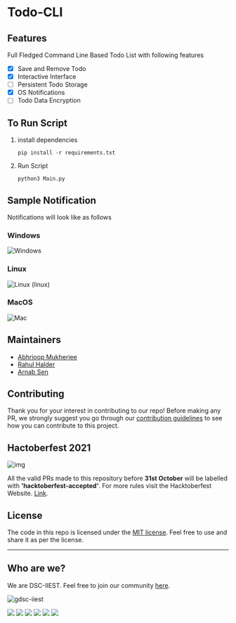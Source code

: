 # Todo-CLI

## Features
Full Fledged Command Line Based Todo List with following features

- [x] Save and Remove Todo
- [x] Interactive Interface
- [ ] Persistent Todo Storage
- [x] OS Notifications
- [ ] Todo Data Encryption

## To Run Script
1. install dependencies
    ```
    pip install -r requirements.txt
    ```
2. Run Script
   ```
   python3 Main.py
   ```

## Sample Notification
Notifications will look like as follows

### Windows 
   ![Windows](./README-source/windows.png)

### Linux 
   ![Linux (linux)](./README-source/linux.png)

### MacOS 
   ![Mac](./README-source/MacOS.jpg)

## Maintainers
- [Abhrioop Mukherjee](https://github.com/Abhiroop25902)
- [Rahul Halder](https://github.com/hrahul2605)
- [Arnab Sen](https://github.com/arnabsen1729)

## Contributing

Thank you for your interest in contributing to our repo! Before making any PR, we strongly suggest you go through our [contribution guidelines](./CONTIRBUTING.md) to see how you can contribute to this project.

## Hactoberfest 2021

![img](https://hacktoberfest.digitalocean.com/_nuxt/img/logo-hacktoberfest-full.f42e3b1.svg)

All the valid PRs made to this repository before **31st October** will be labelled with **'hacktoberfest-accepted'**. For more rules visit the Hacktoberfest Website. [Link](https://hacktoberfest.digitalocean.com/resources/participation).

## License

The code in this repo is licensed under the [MIT license](./LICENSE). Feel free to use and share it as per the license.

<hr>

## Who are we?

We are DSC-IIEST. Feel free to join our community [here](https://gdsc.community.dev/indian-institute-of-engineering-science-and-technology-shibpur-howrah-1/).

![gdsc-iiest](https://raw.githubusercontent.com/dsc-iiest/.github/main/assets/banner/light-transparent-fullname.svg)


<a href="https://www.linkedin.com/company/dsc-iiest/"><img src="https://img.shields.io/badge/-DSC--IIEST-blue?style=for-the-badge&logo=Linkedin&logoColor=white"></a>
<a href="https://www.youtube.com/channel/UCkArLcgek88KQMbIu2kmygQ"><img src="https://img.shields.io/badge/YouTube-FF0000?style=for-the-badge&logo=youtube&logoColor=white"></a>
<a href="https://twitter.com/dsciiest"><img src="https://img.shields.io/badge/Twitter-1DA1F2?style=for-the-badge&logo=twitter&logoColor=white"></a>
<a href="https://www.facebook.com/dsciiest"><img src="https://img.shields.io/badge/Facebook-1877F2?style=for-the-badge&logo=facebook&logoColor=white"></a>
<a href="https://instagram.com/dsciiest"><img src="https://img.shields.io/badge/Instagram-E4405F?style=for-the-badge&logo=instagram&logoColor=white"></a>
<a href="https://discord.gg/e2Yc3dt7JM"><img src="https://img.shields.io/badge/Discord-7289DA?style=for-the-badge&logo=discord&logoColor=white"></a>
